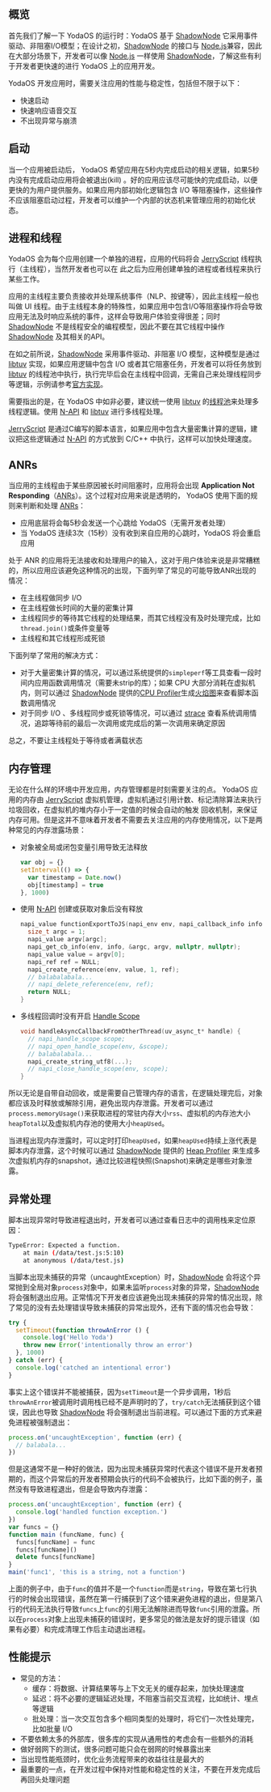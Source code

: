 ## 概览

首先我们了解一下 YodaOS 的运行时：YodaOS 基于 [ShadowNode][] 它采用事件驱动、非阻塞I/O模型；在设计之初，[ShadowNode][] 的接口与 [Node.js][]兼容，因此在大部分场景下，开发者可以像 [Node.js][] 一样使用 [ShadowNode][]，了解这些有利于开发者更快速的进行 YodaOS 上的应用开发。

YodaOS 开发应用时，需要关注应用的性能与稳定性，包括但不限于以下：

- 快速启动
- 快速响应语音交互
- 不出现异常与崩溃

## 启动

当一个应用被启动后， YodaOS 希望应用在5秒内完成启动的相关逻辑，如果5秒内没有完成启动应用将会被退出(kill) 。好的应用应该尽可能快的完成启动，以便更快的为用户提供服务。如果应用内部初始化逻辑包含 I/O 等阻塞操作，这些操作不应该阻塞启动过程，开发者可以维护一个内部的状态机来管理应用的初始化状态。

## 进程和线程

YodaOS 会为每个应用创建一个单独的进程，应用的代码将会 [JerryScript][] 线程执行（主线程），当然开发者也可以在	此之后为应用创建单独的进程或者线程来执行某些工作。

应用的主线程主要负责接收并处理系统事件（NLP、按键等），因此主线程一般也叫做 UI 线程。由于主线程本身的特殊性，如果应用中包含I/O等阻塞操作将会导致应用无法及时响应系统的事件，这样会导致用户体验变得很差；同时 [ShadowNode][] 不是线程安全的编程模型，因此不要在其它线程中操作 [ShadowNode][] 及其相关的API。

在如之前所说，[ShadowNode][] 采用事件驱动、非阻塞 I/O 模型，这种模型是通过 [libtuv][] 实现，如果应用逻辑中包含 I/O 或者其它阻塞任务，开发者可以将任务放到 [libtuv][] 的线程池中执行，执行完毕后会在主线程中回调，无需自己来处理线程同步等逻辑，示例请参考[官方实现](https://github.com/libuv/libuv/blob/e4087dedf837f415056a45a838f639a3d9dc3ced/docs/code/queue-work/main.c)。

需要指出的是，在 YodaOS 中如非必要，建议统一使用 [libtuv][] 的[线程池](http://docs.libuv.org/en/v1.x/threadpool.html)来处理多线程逻辑。使用 [N-API][] 和 [libtuv][] 进行多线程处理。

[JerryScript][] 是通过C编写的脚本语言，如果应用中包含大量密集计算的逻辑，建议把这些逻辑通过 [N-API][] 的方式放到 C/C++ 中执行，这样可以加快处理速度。

## ANRs

当应用的主线程由于某些原因被长时间阻塞时，应用将会出现 __Application Not Responding__（[ANRs][]）。这个过程对应用来说是透明的， YodaOS 使用下面的规则来判断和处理 [ANRs][]：

- 应用底层将会每5秒会发送一个心跳给 YodaOS（无需开发者处理）
- 当 YodaOS 连续3次（15秒）没有收到来自应用的心跳时，YodaOS 将会重启应用

处于 ANR 的应用将无法接收和处理用户的输入，这对于用户体验来说是非常糟糕的，所以应用应该避免这种情况的出现，下面列举了常见的可能导致ANR出现的情况：

- 在主线程做同步 I/O
- 在主线程做长时间的大量的密集计算
- 主线程同步的等待其它线程的处理结果，而其它线程没有及时处理完成，比如`thread.join()`或条件变量等
- 主线程和其它线程形成死锁

下面列举了常用的解决方式：

- 对于大量密集计算的情况，可以通过系统提供的`simpleperf`等工具查看一段时间内应用函数调用情况（需要未strip的库）；如果 CPU 大部分消耗在虚拟机内，则可以通过 [ShadowNode][] 提供的[CPU Profiler](https://github.com/Rokid/ShadowNode/blob/bc244fe51236ddc70a3fae85a888594d99fd8e7f/docs/devs/Optimization-Tips.md#cpu-profiler)生成[火焰图](http://www.brendangregg.com/flamegraphs.html)来查看脚本函数调用情况
- 对于同步 I/O 、多线程同步或死锁等情况，可以通过 [strace](https://linux.die.net/man/1/strace) 查看系统调用情况，追踪等待前的最后一次调用或完成后的第一次调用来确定原因

总之，不要让主线程处于等待或者满载状态

## 内存管理

无论在什么样的环境中开发应用，内存管理都是时刻需要关注的点。 YodaOS 应用的内存由 [JerryScript][] 虚拟机管理，虚拟机通过引用计数、标记清除算法来执行垃圾回收，在虚拟机的堆内存小于一定值的时候会自动的触发 回收机制，来保证内存可用。但是这并不意味着开发者不需要去关注应用的内存使用情况，以下是两种常见的内存泄露场景：

- 对象被全局或闭包变量引用导致无法释放

  ```js
  var obj = {}
  setInterval(() => {
    var timestamp = Date.now()
    obj[timestamp] = true
  }, 1000)
  ```

- 使用 [N-API][] 创建或获取对象后没有释放

  ```c
  napi_value functionExportToJS(napi_env env, napi_callback_info info) {
    size_t argc = 1;
    napi_value argv[argc];
    napi_get_cb_info(env, info, &argc, argv, nullptr, nullptr);
    napi_value value = argv[0];
    napi_ref ref = NULL;
    napi_create_reference(env, value, 1, ref);
    // balabalabala...
    // napi_delete_reference(env, ref);
    return NULL;   
  }
  ```

- 多线程回调时没有开启 [Handle Scope](https://nodejs.org/docs/latest/api/n-api.html#n_api_napi_open_handle_scope)

  ```c
  void handleAsyncCallbackFromOtherThread(uv_async_t* handle) {
    // napi_handle_scope scope;
    // napi_open_handle_scope(env, &scope);
    // balabalabala...
    napi_create_string_utf8(...);
    // napi_close_handle_scope(env, scope);
  }
  ```

所以无论是自带自动回收，或是需要自己管理内存的语言，在逻辑处理完后，对象都应该及时释放或解除引用，避免出现内存泄露。开发者可以通过`process.memoryUsage()`来获取进程的常驻内存大小`rss`、虚拟机的内存池大小`heapTotal`以及虚拟机内存池的使用大小`heapUsed`。

当进程出现内存泄露时，可以定时打印`heapUsed`，如果`heapUsed`持续上涨代表是脚本内存泄露，这个时候可以通过 [ShadowNode][] 提供的 [Heap Profiler](https://github.com/Rokid/ShadowNode/blob/bc244fe51236ddc70a3fae85a888594d99fd8e7f/docs/devs/Optimization-Tips.md#heap-profiler) 来生成多次虚拟机内存的snapshot，通过比较进程快照(Snapshot)来确定是哪些对象泄露。

## 异常处理

脚本出现异常时导致进程退出时，开发者可以通过查看日志中的调用栈来定位原因：

```sh
TypeError: Expected a function.
    at main (/data/test.js:5:10)
    at anonymous (/data/test.js)
```

当脚本出现未捕获的异常（uncaughtException）时，[ShadowNode][] 会将这个异常抛到全局对象`process`对象中，如果未监听`process`对象的异常，[ShadowNode][] 将会强制退出应用。正常情况下开发者应该避免出现未捕获的异常的情况出现，除了常见的没有去处理错误导致未捕获的异常出现外，还有下面的情况也会导致：

```js
try {
  setTimeout(function throwAnError () {
    console.log('Hello Yoda')
    throw new Error('intentionally throw an error')
  }, 1000)
} catch (err) {
  console.log('catched an intentional error')
}
```

事实上这个错误并不能被捕获，因为`setTimeout`是一个异步调用，1秒后`throwAnError`被调用时调用栈已经不是声明时的了，`try/catch`无法捕获到这个错误，因此也导致 [ShadowNode][] 将会强制退出当前进程。可以通过下面的方式来避免进程被强制退出：

```js
process.on('uncaughtException', function (err) {
  // balabala...
})
```

但是这通常不是一种好的做法，因为出现未捕获异常时代表这个错误不是开发者预期的，而这个异常后的开发者预期会执行的代码不会被执行，比如下面的例子，虽然没有导致进程退出，但是会导致内存泄露：

```js
process.on('uncaughtException', function (err) {
  console.log('handled function exception.')
})
var funcs = {}
function main (funcName, func) {
  funcs[funcName] = func
  funcs[funcName]()
  delete funcs[funcName]
}
main('func1', 'this is a string, not a function')
```

上面的例子中，由于`func`的值并不是一个`function`而是`string`，导致在第七行执行的时候会出现错误，虽然在第一行捕获到了这个错来避免进程的退出，但是第八行的代码无法执行导致`funcs`上`func`的引用无法解除进而导致`func`引用的泄露。所以在`process`对象上出现未捕获的错误时，更多常见的做法是友好的提示错误（如果有必要）和完成清理工作后主动退出进程。

## 性能提示

- 常见的方法：
  - 缓存：将数据、计算结果等与上下文无关的缓存起来，加快处理速度
  - 延迟：将不必要的逻辑延迟处理，不阻塞当前交互流程，比如统计、埋点等逻辑
  - 批处理：当一次交互包含多个相同类型的处理时，将它们一次性处理完，比如批量 I/O
- 不要依赖太多的外部库，很多库的实现从通用性的考虑会有一些额外的消耗
- 做好弱网下的测试，很多问题可能只会在弱网的时候暴露出来
- 当出现性能瓶颈时，优化业务流程带来的收益往往是最大的
- 最重要的一点，在开发过程中保持对性能和稳定性的关注，不要在开发完成后再回头处理问题

[Node.js]: https://nodejs.org/en/
[ShadowNode]: https://github.com/Rokid/ShadowNode
[JerryScript]: https://github.com/Rokid/ShadowNode/tree/master/deps/jerry
[libtuv]: https://github.com/Rokid/ShadowNode/tree/master/deps/libtuv
[N-API]: https://nodejs.org/docs/latest/api/n-api.html
[ANRs]: https://developer.android.com/topic/performance/vitals/anr
